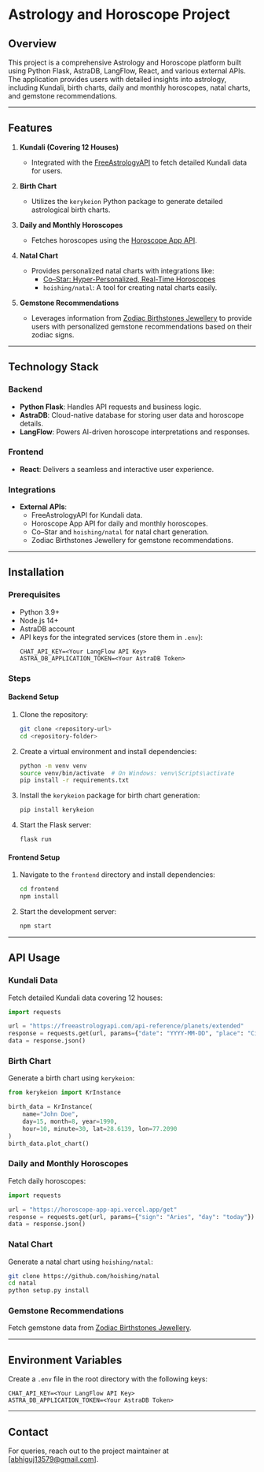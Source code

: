 # Astrology and Horoscope Project

## Overview
This project is a comprehensive Astrology and Horoscope platform built using Python Flask, AstraDB, LangFlow, React, and various external APIs. The application provides users with detailed insights into astrology, including Kundali, birth charts, daily and monthly horoscopes, natal charts, and gemstone recommendations.

---

## Features

1. **Kundali (Covering 12 Houses)**
   - Integrated with the [FreeAstrologyAPI](https://freeastrologyapi.com/api-reference/planets/extended) to fetch detailed Kundali data for users.

2. **Birth Chart**
   - Utilizes the `kerykeion` Python package to generate detailed astrological birth charts.

3. **Daily and Monthly Horoscopes**
   - Fetches horoscopes using the [Horoscope App API](https://horoscope-app-api.vercel.app/get).

4. **Natal Chart**
   - Provides personalized natal charts with integrations like:
     - [Co–Star: Hyper-Personalized, Real-Time Horoscopes](https://www.costarastrology.com/)
     - `hoishing/natal`: A tool for creating natal charts easily.

5. **Gemstone Recommendations**
   - Leverages information from [Zodiac Birthstones Jewellery](https://www.naj.co.uk/zodiac-birthstones-jewellery) to provide users with personalized gemstone recommendations based on their zodiac signs.

---

## Technology Stack

### Backend
- **Python Flask**: Handles API requests and business logic.
- **AstraDB**: Cloud-native database for storing user data and horoscope details.
- **LangFlow**: Powers AI-driven horoscope interpretations and responses.

### Frontend
- **React**: Delivers a seamless and interactive user experience.

### Integrations
- **External APIs**:
  - FreeAstrologyAPI for Kundali data.
  - Horoscope App API for daily and monthly horoscopes.
  - Co–Star and `hoishing/natal` for natal chart generation.
  - Zodiac Birthstones Jewellery for gemstone recommendations.

---

## Installation

### Prerequisites
- Python 3.9+
- Node.js 14+
- AstraDB account
- API keys for the integrated services (store them in `.env`):
  ```
  CHAT_API_KEY=<Your LangFlow API Key>
  ASTRA_DB_APPLICATION_TOKEN=<Your AstraDB Token>
  ```

### Steps

#### Backend Setup
1. Clone the repository:
   ```bash
   git clone <repository-url>
   cd <repository-folder>
   ```
2. Create a virtual environment and install dependencies:
   ```bash
   python -m venv venv
   source venv/bin/activate  # On Windows: venv\Scripts\activate
   pip install -r requirements.txt
   ```
3. Install the `kerykeion` package for birth chart generation:
   ```bash
   pip install kerykeion
   ```
4. Start the Flask server:
   ```bash
   flask run
   ```

#### Frontend Setup
1. Navigate to the `frontend` directory and install dependencies:
   ```bash
   cd frontend
   npm install
   ```
2. Start the development server:
   ```bash
   npm start
   ```

---

## API Usage

### Kundali Data
Fetch detailed Kundali data covering 12 houses:
```python
import requests

url = "https://freeastrologyapi.com/api-reference/planets/extended"
response = requests.get(url, params={"date": "YYYY-MM-DD", "place": "City"})
data = response.json()
```

### Birth Chart
Generate a birth chart using `kerykeion`:
```python
from kerykeion import KrInstance

birth_data = KrInstance(
    name="John Doe",
    day=15, month=8, year=1990,
    hour=10, minute=30, lat=28.6139, lon=77.2090
)
birth_data.plot_chart()
```

### Daily and Monthly Horoscopes
Fetch daily horoscopes:
```python
import requests

url = "https://horoscope-app-api.vercel.app/get"
response = requests.get(url, params={"sign": "Aries", "day": "today"})
data = response.json()
```

### Natal Chart
Generate a natal chart using `hoishing/natal`:
```bash
git clone https://github.com/hoishing/natal
cd natal
python setup.py install
```

### Gemstone Recommendations
Fetch gemstone data from [Zodiac Birthstones Jewellery](https://www.naj.co.uk/zodiac-birthstones-jewellery).

---

## Environment Variables
Create a `.env` file in the root directory with the following keys:
```env
CHAT_API_KEY=<Your LangFlow API Key>
ASTRA_DB_APPLICATION_TOKEN=<Your AstraDB Token>
```

---

## Contact
For queries, reach out to the project maintainer at [abhiguj13579@gmail.com].

